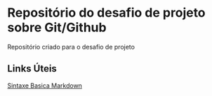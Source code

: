 # Repositório do desafio de projeto sobre Git/Github
Repositório criado para o desafio de projeto

## Links Úteis
[Sintaxe Basica Markdown](https://www.markdownguide.org/basic-syntax/)

